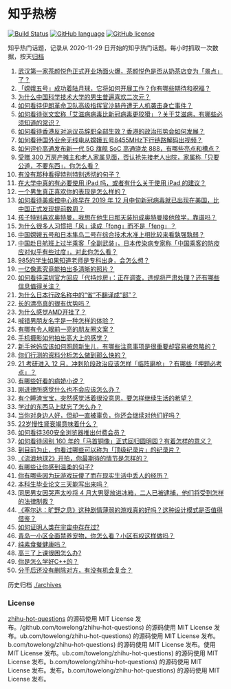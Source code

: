 # 知乎热榜
[![Build Status](https://github.com/ToWeLong/zhihu-hot-questions/workflows/CI/badge.svg)](https://github.com/ToWeLong/zhihu-hot-questions/actions)
[![GitHub language](https://img.shields.io/badge/language-golang-orange.svg)](https://golang.org/)
[![GitHub license](https://img.shields.io/github/license/ToWeLong/zhihu-hot-questions)](https://github.com/ToWeLong/zhihu-hot-questions/blob/main/LICENSE)

知乎热门话题，记录从 2020-11-29 日开始的知乎热门话题。每小时抓取一次数据，按天[归档](./archives)

<!-- BEGIN -->

1. [武汉第一家茶颜悦色正式开业场面火爆，茶颜悦色是否从奶茶店变为「景点」了？](https://www.zhihu.com/question/432808640) 
1. [「嫦娥五号」成功着陆月球，它将如何开展工作？你有哪些期待和祝福？](https://www.zhihu.com/question/432898394) 
1. [为什么中国科学技术大学的男生普遍喜欢二次元？](https://www.zhihu.com/question/323780934) 
1. [如何看待伊朗革命卫队高级指挥官沙赫丹遭无人机袭击身亡事件？](https://www.zhihu.com/question/432775510) 
1. [如何看待张文宏称「艾滋病病毒比新冠病毒更狡猾」？关于艾滋病，有哪些必须知道的常识？](https://www.zhihu.com/question/432790701) 
1. [如何看待香港反对派议员辞职全部生效？香港的政治形势会如何发展？](https://www.zhihu.com/question/432850756) 
1. [如何看待国外业余无线电从嫦娥五号8455MHz下行链路解码出视频？](https://www.zhihu.com/question/432024687) 
1. [如何评价高通发布新一代 5G 旗舰 SoC 高通骁龙 888，有哪些亮点和槽点？](https://www.zhihu.com/question/432911687) 
1. [受赠 300 万房产摊主和老人家属见面，否认抢先接老人出院，家属称「只要公道，不要东西」，你怎么看？](https://www.zhihu.com/question/432049462) 
1. [有没有那种看得特别特别透彻的句子？](https://www.zhihu.com/question/426591942) 
1. [在大学中真的有必要使用 iPad 吗，或者有什么关于使用 iPad 的建议？](https://www.zhihu.com/question/373915793) 
1. [一个男生真正喜欢你的表现是怎么样的？](https://www.zhihu.com/question/344932865) 
1. [如何看待美疾控中心称早在 2019 年 12 月中旬新冠病毒就已出现在美国，比中国正式发现提前数周？](https://www.zhihu.com/question/432821750) 
1. [孩子特别喜欢奥特曼，我想在他生日那天装扮成奥特曼接他放学，靠谱吗？](https://www.zhihu.com/question/431566638) 
1. [为什么很多人习惯把「风」读成「fong」而不是「feng」？](https://www.zhihu.com/question/20493313) 
1. [中国嫦娥五号和日本隼鸟二号在综合技术水准上相比较来看孰强孰弱？](https://www.zhihu.com/question/427321294) 
1. [中国赴日航班上过半乘客「全副武装」，日本传染病专家称「中国乘客的防疫应对似乎有些过度」，对此你怎么看？](https://www.zhihu.com/question/432841136) 
1. [985的学生如果知道老师是专科出身，会怎么想？](https://www.zhihu.com/question/422724836) 
1. [一亿像素究竟能拍出多清晰的照片？](https://www.zhihu.com/question/432727891) 
1. [如何看待深圳官方回应「代持炒房」：正在调查，违规将严肃处理？还有哪些信息值得关注？](https://www.zhihu.com/question/432730072) 
1. [为什么日本行政名称中的“省”不翻译成“部”？](https://www.zhihu.com/question/59036130) 
1. [长的漂亮真的很有优势吗？](https://www.zhihu.com/question/301105442) 
1. [为什么感觉AMD开挂了？](https://www.zhihu.com/question/427829019) 
1. [喊错男朋友名字是一种怎样的体验？](https://www.zhihu.com/question/360903835) 
1. [有哪有令人眼前一亮的朋友圈文案？](https://www.zhihu.com/question/429330865) 
1. [手机摄影如何拍出高大上的感觉？](https://www.zhihu.com/question/38084415) 
1. [新手爸妈应该如何照顾新生儿，有哪些注意事项是很重要却容易被忽略的？](https://www.zhihu.com/question/304637661) 
1. [你们行测的资料分析怎么做到那么快的？](https://www.zhihu.com/question/51419155) 
1. [21 考研进入 12 月，冲刺阶段政治应该怎样「临阵磨枪」？有哪些「押题必考点」？](https://www.zhihu.com/question/432804920) 
1. [有哪些好看的病娇小说？](https://www.zhihu.com/question/326205083) 
1. [刚进律所感觉什么也不会应该怎么办？](https://www.zhihu.com/question/431848217) 
1. [有个睡渣宝宝，突然感觉活着很没意思，要怎样继续生活的希望？](https://www.zhihu.com/question/429845889) 
1. [学过的东西马上就忘了怎么办？](https://www.zhihu.com/question/27252044) 
1. [当你对身边人好，但却一直被辜负，你还会继续对他们好吗？](https://www.zhihu.com/question/423507266) 
1. [22岁慢性肾衰竭意味着什么？](https://www.zhihu.com/question/27569661) 
1. [如何看待360安全浏览器推出付费会员？](https://www.zhihu.com/question/432401549) 
1. [如何看待阔别 160 年的「马首铜像」正式回归圆明园？有着怎样的意义？](https://www.zhihu.com/question/432786864) 
1. [到目前为止，你看过哪些可以称为「顶级纪录片」的纪录片？](https://www.zhihu.com/question/414050233) 
1. [《流浪地球2》开拍，你最期待的情节是怎样的？](https://www.zhihu.com/question/432194048) 
1. [有哪些让你感到温柔的句子?](https://www.zhihu.com/question/431462823) 
1. [你有哪些因为玩游戏玩傻了而在现实生活中丢人的经历？](https://www.zhihu.com/question/61559267) 
1. [本科生毕业论文三天能写出来吗？](https://www.zhihu.com/question/318584992) 
1. [同居男女因哭声太吵将 4 月大男婴放进冰箱，二人已被逮捕，他们将受到怎样的法律制裁？](https://www.zhihu.com/question/432805793) 
1. [《塞尔达：旷野之息》这种剧情薄弱的游戏真的好吗？这种设计模式是否值得借鉴？](https://www.zhihu.com/question/327476982) 
1. [如何证明人类在宇宙中存在过?](https://www.zhihu.com/question/421862639) 
1. [青岛一小区全面禁养宠物，你怎么看？小区有权这样做吗？](https://www.zhihu.com/question/432799474) 
1. [纯素食餐健康吗？](https://www.zhihu.com/question/417468291) 
1. [高三了上课很困怎么办?](https://www.zhihu.com/question/431916279) 
1. [你是怎么学好C++的？](https://www.zhihu.com/question/430318186) 
1. [分手后还没有删除对方，有没有机会复合？](https://www.zhihu.com/question/424074409) 

<!-- END -->


历史归档 [./archives](./archives)

### License

[zhihu-hot-questions](https://github.com/towelong/zhihu-hot-questions) 的源码使用 MIT License 发布。/github.com/towelong/zhihu-hot-questions) 的源码使用 MIT License 发布。ub.com/towelong/zhihu-hot-questions) 的源码使用 MIT License 发布。b.com/towelong/zhihu-hot-questions) 的源码使用 MIT License 发布。使用 MIT License 发布。ub.com/towelong/zhihu-hot-questions) 的源码使用 MIT License 发布。b.com/towelong/zhihu-hot-questions) 的源码使用 MIT License 发布。发布。b.com/towelong/zhihu-hot-questions) 的源码使用 MIT License 发布。